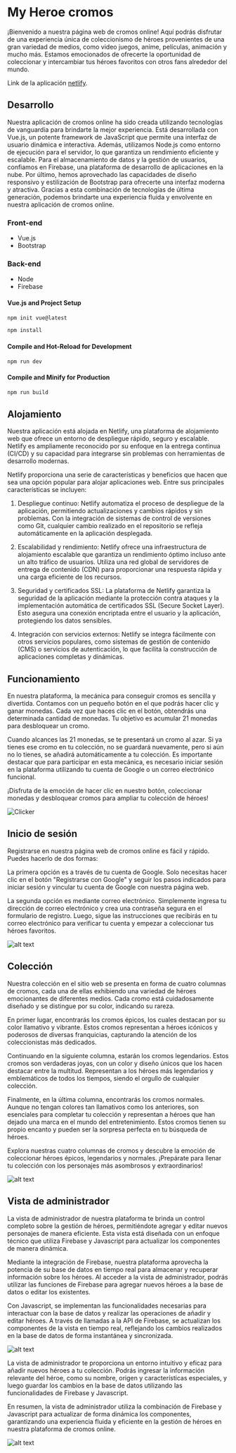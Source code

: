 # My Heroe cromos

¡Bienvenido a nuestra página web de cromos online! Aquí podrás disfrutar de una experiencia única de coleccionismo de héroes provenientes de una gran variedad de medios, como video juegos, anime, películas, animación y mucho más. Estamos emocionados de ofrecerte la oportunidad de coleccionar y intercambiar tus héroes favoritos con otros fans alrededor del mundo.

Link de la aplicación [netlify](https://646508a512304011ef3ae3ba--zippy-cassata-e0b9ce.netlify.app).

## Desarrollo

Nuestra aplicación de cromos online ha sido creada utilizando tecnologías de vanguardia para brindarte la mejor experiencia. Está desarrollada con Vue.js, un potente framework de JavaScript que permite una interfaz de usuario dinámica e interactiva. Además, utilizamos Node.js como entorno de ejecución para el servidor, lo que garantiza un rendimiento eficiente y escalable. Para el almacenamiento de datos y la gestión de usuarios, confiamos en Firebase, una plataforma de desarrollo de aplicaciones en la nube. Por último, hemos aprovechado las capacidades de diseño responsivo y estilización de Bootstrap para ofrecerte una interfaz moderna y atractiva. Gracias a esta combinación de tecnologías de última generación, podemos brindarte una experiencia fluida y envolvente en nuestra aplicación de cromos online.

### Front-end
- Vue.js
- Bootstrap

### Back-end
- Node
- Firebase

#### Vue.js and Project Setup

```sh
npm init vue@latest
```

```sh
npm install
```

#### Compile and Hot-Reload for Development

```sh
npm run dev
```

#### Compile and Minify for Production

```sh
npm run build
```
## Alojamiento

Nuestra aplicación está alojada en Netlify, una plataforma de alojamiento web que ofrece un entorno de despliegue rápido, seguro y escalable. Netlify es ampliamente reconocido por su enfoque en la entrega continua (CI/CD) y su capacidad para integrarse sin problemas con herramientas de desarrollo modernas.

Netlify proporciona una serie de características y beneficios que hacen que sea una opción popular para alojar aplicaciones web. Entre sus principales características se incluyen:

1. Despliegue continuo: Netlify automatiza el proceso de despliegue de la aplicación, permitiendo actualizaciones y cambios rápidos y sin problemas. Con la integración de sistemas de control de versiones como Git, cualquier cambio realizado en el repositorio se refleja automáticamente en la aplicación desplegada.

2. Escalabilidad y rendimiento: Netlify ofrece una infraestructura de alojamiento escalable que garantiza un rendimiento óptimo incluso ante un alto tráfico de usuarios. Utiliza una red global de servidores de entrega de contenido (CDN) para proporcionar una respuesta rápida y una carga eficiente de los recursos.

3. Seguridad y certificados SSL: La plataforma de Netlify garantiza la seguridad de la aplicación mediante la protección contra ataques y la implementación automática de certificados SSL (Secure Socket Layer). Esto asegura una conexión encriptada entre el usuario y la aplicación, protegiendo los datos sensibles.

4. Integración con servicios externos: Netlify se integra fácilmente con otros servicios populares, como sistemas de gestión de contenido (CMS) o servicios de autenticación, lo que facilita la construcción de aplicaciones completas y dinámicas.


## Funcionamiento

En nuestra plataforma, la mecánica para conseguir cromos es sencilla y divertida. Contamos con un pequeño botón en el que podrás hacer clic y ganar monedas. Cada vez que haces clic en el botón, obtendrás una determinada cantidad de monedas. Tu objetivo es acumular 21 monedas para desbloquear un cromo.

Cuando alcances las 21 monedas, se te presentará un cromo al azar. Si ya tienes ese cromo en tu colección, no se guardará nuevamente, pero si aún no lo tienes, se añadirá automáticamente a tu colección. Es importante destacar que para participar en esta mecánica, es necesario iniciar sesión en la plataforma utilizando tu cuenta de Google o un correo electrónico funcional.

¡Disfruta de la emoción de hacer clic en nuestro botón, coleccionar monedas y desbloquear cromos para ampliar tu colección de héroes!

![Clicker](https://github.com/JorgeA-Z/cromos/blob/4818232698fd1572f35ba69b772dbd3716284148/Capturas/Clicker.png)

## Inicio de sesión

Registrarse en nuestra página web de cromos online es fácil y rápido. Puedes hacerlo de dos formas:

La primera opción es a través de tu cuenta de Google. Solo necesitas hacer clic en el botón "Registrarse con Google" y seguir los pasos indicados para iniciar sesión y vincular tu cuenta de Google con nuestra página web.

La segunda opción es mediante correo electrónico. Simplemente ingresa tu dirección de correo electrónico y crea una contraseña segura en el formulario de registro. Luego, sigue las instrucciones que recibirás en tu correo electrónico para verificar tu cuenta y empezar a coleccionar tus héroes favoritos.

![alt text](https://github.com/JorgeA-Z/cromos/blob/4818232698fd1572f35ba69b772dbd3716284148/Capturas/Login.png)

## Colección

Nuestra colección en el sitio web se presenta en forma de cuatro columnas de cromos, cada una de ellas exhibiendo una variedad de héroes emocionantes de diferentes medios. Cada cromo está cuidadosamente diseñado y se distingue por su color, indicando su rareza.

En primer lugar, encontrarás los cromos épicos, los cuales destacan por su color llamativo y vibrante. Estos cromos representan a héroes icónicos y poderosos de diversas franquicias, capturando la atención de los coleccionistas más dedicados.

Continuando en la siguiente columna, estarán los cromos legendarios. Estos cromos son verdaderas joyas, con un color y diseño únicos que los hacen destacar entre la multitud. Representan a los héroes más legendarios y emblemáticos de todos los tiempos, siendo el orgullo de cualquier colección.

Finalmente, en la última columna, encontrarás los cromos normales. Aunque no tengan colores tan llamativos como los anteriores, son esenciales para completar tu colección y representan a héroes que han dejado una marca en el mundo del entretenimiento. Estos cromos tienen su propio encanto y pueden ser la sorpresa perfecta en tu búsqueda de héroes.

Explora nuestras cuatro columnas de cromos y descubre la emoción de coleccionar héroes épicos, legendarios y normales. ¡Prepárate para llenar tu colección con los personajes más asombrosos y extraordinarios!

![alt text](https://github.com/JorgeA-Z/cromos/blob/4818232698fd1572f35ba69b772dbd3716284148/Capturas/Coleccion.png)

## Vista de administrador

La vista de administrador de nuestra plataforma te brinda un control completo sobre la gestión de héroes, permitiéndote agregar y editar nuevos personajes de manera eficiente. Esta vista está diseñada con un enfoque técnico que utiliza Firebase y Javascript para actualizar los componentes de manera dinámica.

Mediante la integración de Firebase, nuestra plataforma aprovecha la potencia de su base de datos en tiempo real para almacenar y recuperar información sobre los héroes. Al acceder a la vista de administrador, podrás utilizar las funciones de Firebase para agregar nuevos héroes a la base de datos o editar los existentes.

Con Javascript, se implementan las funcionalidades necesarias para interactuar con la base de datos y realizar las operaciones de añadir y editar héroes. A través de llamadas a la API de Firebase, se actualizan los componentes de la vista en tiempo real, reflejando los cambios realizados en la base de datos de forma instantánea y sincronizada.

![alt text](https://github.com/JorgeA-Z/cromos/blob/4818232698fd1572f35ba69b772dbd3716284148/Capturas/List.png)

La vista de administrador te proporciona un entorno intuitivo y eficaz para añadir nuevos héroes a tu colección. Podrás ingresar la información relevante del héroe, como su nombre, origen y características especiales, y luego guardar los cambios en la base de datos utilizando las funcionalidades de Firebase y Javascript.

En resumen, la vista de administrador utiliza la combinación de Firebase y Javascript para actualizar de forma dinámica los componentes, garantizando una experiencia fluida y eficiente en la gestión de héroes en nuestra plataforma de cromos online.

![alt text](https://github.com/JorgeA-Z/cromos/blob/4818232698fd1572f35ba69b772dbd3716284148/Capturas/Add.png)
